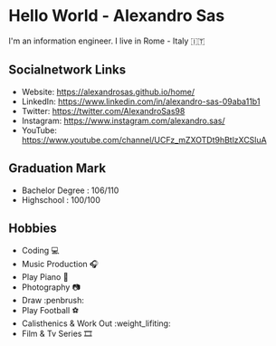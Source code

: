 # Hello World - Alexandro Sas
I'm an information engineer. I live in Rome - Italy :it:

## Socialnetwork Links
* Website: https://alexandrosas.github.io/home/
* LinkedIn: https://www.linkedin.com/in/alexandro-sas-09aba11b1
* Twitter: https://twitter.com/AlexandroSas98
* Instagram: https://www.instagram.com/alexandro.sas/
* YouTube: https://www.youtube.com/channel/UCFz_mZXOTDt9hBtlzXCSluA
## Graduation Mark
* Bachelor Degree : 106/110
* Highschool : 100/100

## Hobbies
* Coding :computer:
* Music Production :headphones:
* Play Piano :musical_keyboard:
* Photography :camera:
* Draw :penbrush:
* Play Football :soccer:
* Calisthenics & Work Out :weight_lifiting:
* Film & Tv Series :film_strip:
